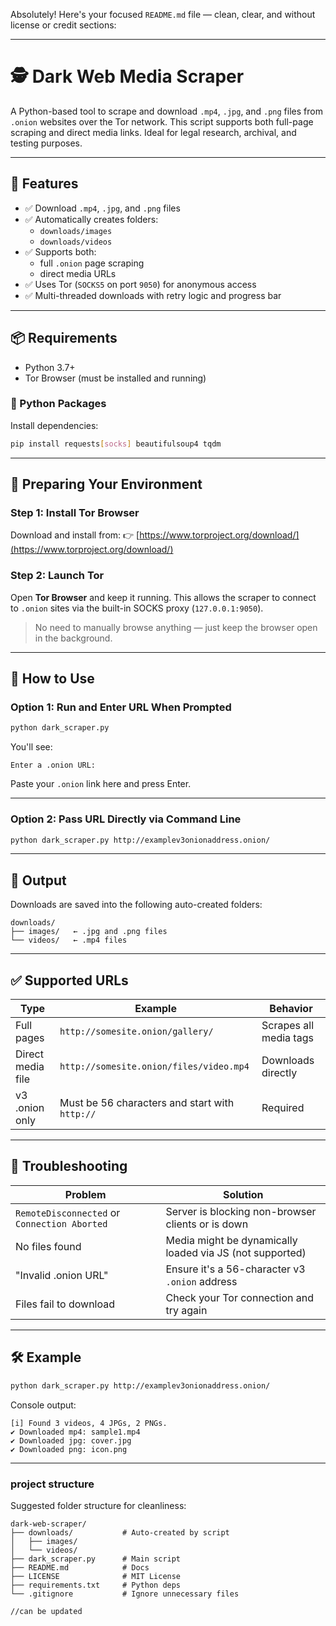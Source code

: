 Absolutely! Here's your focused `README.md` file — clean, clear, and without license or credit sections:

---


# 🕵️ Dark Web Media Scraper

A Python-based tool to scrape and download `.mp4`, `.jpg`, and `.png` files from `.onion` websites over the Tor network. This script supports both full-page scraping and direct media links. Ideal for legal research, archival, and testing purposes.

---

## 🔧 Features

- ✅ Download `.mp4`, `.jpg`, and `.png` files
- ✅ Automatically creates folders:
  - `downloads/images`
  - `downloads/videos`
- ✅ Supports both:
  - full `.onion` page scraping
  - direct media URLs
- ✅ Uses Tor (`SOCKS5` on port `9050`) for anonymous access
- ✅ Multi-threaded downloads with retry logic and progress bar

---

## 📦 Requirements

- Python 3.7+
- Tor Browser (must be installed and running)

### 🔌 Python Packages

Install dependencies:

```bash
pip install requests[socks] beautifulsoup4 tqdm
````


---

## 🧪 Preparing Your Environment

### Step 1: Install Tor Browser

Download and install from:
👉 [https://www.torproject.org/download/](https://www.torproject.org/download/)

### Step 2: Launch Tor

Open **Tor Browser** and keep it running. This allows the scraper to connect to `.onion` sites via the built-in SOCKS proxy (`127.0.0.1:9050`).

> No need to manually browse anything — just keep the browser open in the background.

---

## 🚀 How to Use

### Option 1: Run and Enter URL When Prompted

```bash
python dark_scraper.py
```

You'll see:

```
Enter a .onion URL:
```

Paste your `.onion` link here and press Enter.

---

### Option 2: Pass URL Directly via Command Line

```bash
python dark_scraper.py http://examplev3onionaddress.onion/
```

---

## 📁 Output

Downloads are saved into the following auto-created folders:

```
downloads/
├── images/   ← .jpg and .png files
└── videos/   ← .mp4 files
```

---

## ✅ Supported URLs

| Type              | Example                                        | Behavior               |
| ----------------- | ---------------------------------------------- | ---------------------- |
| Full pages        | `http://somesite.onion/gallery/`               | Scrapes all media tags |
| Direct media file | `http://somesite.onion/files/video.mp4`        | Downloads directly     |
| v3 .onion only    | Must be 56 characters and start with `http://` | Required               |

---

## 🧯 Troubleshooting

| Problem                                      | Solution                                                 |
| -------------------------------------------- | -------------------------------------------------------- |
| `RemoteDisconnected` or `Connection Aborted` | Server is blocking non-browser clients or is down        |
| No files found                               | Media might be dynamically loaded via JS (not supported) |
| "Invalid .onion URL"                         | Ensure it's a 56-character v3 `.onion` address           |
| Files fail to download                       | Check your Tor connection and try again                  |

---

## 🛠 Example

```bash
python dark_scraper.py http://examplev3onionaddress.onion/
```

Console output:

```
[i] Found 3 videos, 4 JPGs, 2 PNGs.
✔ Downloaded mp4: sample1.mp4
✔ Downloaded jpg: cover.jpg
✔ Downloaded png: icon.png
```

---

###  **project structure**

Suggested folder structure for cleanliness:

```
dark-web-scraper/
├── downloads/           # Auto-created by script
│   ├── images/
│   └── videos/
├── dark_scraper.py      # Main script
├── README.md            # Docs
├── LICENSE              # MIT License
├── requirements.txt     # Python deps
└── .gitignore           # Ignore unnecessary files

//can be updated 
```




